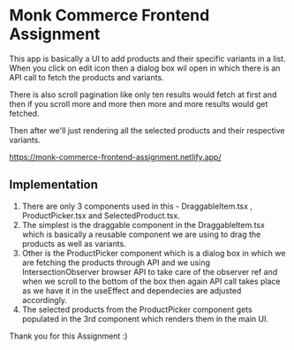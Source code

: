 # Monk Commerce Frontend Assignment

This app is basically a UI to add products and their specific variants in a list. When you click on edit icon then a dialog box wil open in which there is an API call to fetch the products and variants.

There is also scroll pagination like only ten results would fetch at first and then if you scroll more and more then more and more results would get fetched.

Then after we'll just rendering all the selected products and their respective variants.
  
https://monk-commerce-frontend-assignment.netlify.app/

## Implementation
1) There are only 3 components used in this - DraggableItem.tsx , ProductPicker.tsx and SelectedProduct.tsx.
2) The simplest is the draggable component in the DraggableItem.tsx which is basically a reusable component we are using to drag the products as well as variants.
3) Other is the ProductPicker component which is a dialog box in which we are fetching the products through API and we using IntersectionObserver browser API to take care of the observer ref and when we scroll to the bottom of the box then again API call takes place as we have it in the useEffect and dependecies are adjusted accordingly.
4) The selected products from the ProductPicker component gets populated in the 3rd component which renders them in the main UI.

Thank you for this Assignment :)
